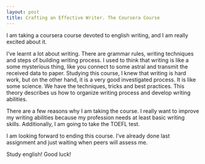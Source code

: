 ```yaml
---
layout: post
title: Crafting an Effective Writer. The Coursera Course
---
```


I am taking a coursera course devoted to english writing, and I am really excited about it.

I’ve learnt a lot about writing. There are grammar rules, writing techniques and steps of building writing process. I used to think that writing is like a some mysterious thing, like you connect to some astral and transmit the received data to paper. Studying this course, I knew that writing is hard work, but on the other hand, it is a very good investigated process. It is like some science. We have the techniques, tricks and best practices. This theory describes us how to organize writing process and develop writing abilities.

There are a few reasons why I am taking the course. I really want to improve my writing abilities because my profession needs at least basic writing skills. Additionally, I am going to take the TOEFL test.

I am looking forward to ending this course. I’ve already done last assignment and just waiting when peers will assess me.

Study english! Good luck!